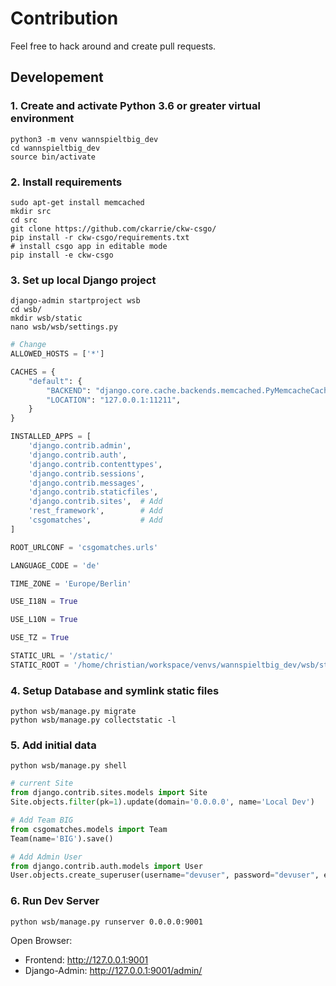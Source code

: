 # Contribution
Feel free to hack around and create pull requests.

## Developement

### 1. Create and activate Python 3.6 or greater virtual environment
```shell
python3 -m venv wannspieltbig_dev
cd wannspieltbig_dev
source bin/activate
```

### 2. Install requirements
```shell
sudo apt-get install memcached
mkdir src
cd src
git clone https://github.com/ckarrie/ckw-csgo/
pip install -r ckw-csgo/requirements.txt
# install csgo app in editable mode
pip install -e ckw-csgo
```

### 3. Set up local Django project
```shell
django-admin startproject wsb
cd wsb/
mkdir wsb/static
nano wsb/wsb/settings.py
```

```python
# Change
ALLOWED_HOSTS = ['*']

CACHES = {
    "default": {
        "BACKEND": "django.core.cache.backends.memcached.PyMemcacheCache",
        "LOCATION": "127.0.0.1:11211",
    }
}

INSTALLED_APPS = [
    'django.contrib.admin',
    'django.contrib.auth',
    'django.contrib.contenttypes',
    'django.contrib.sessions',
    'django.contrib.messages',
    'django.contrib.staticfiles',
    'django.contrib.sites',  # Add
    'rest_framework',        # Add
    'csgomatches',           # Add
]

ROOT_URLCONF = 'csgomatches.urls'

LANGUAGE_CODE = 'de'

TIME_ZONE = 'Europe/Berlin'

USE_I18N = True

USE_L10N = True

USE_TZ = True

STATIC_URL = '/static/'
STATIC_ROOT = '/home/christian/workspace/venvs/wannspieltbig_dev/wsb/static'  # CHANGE TO YOUR LOCAL FOLDER
```

### 4. Setup Database and symlink static files

```shell
python wsb/manage.py migrate
python wsb/manage.py collectstatic -l
```

### 5. Add initial data

```shell
python wsb/manage.py shell
```

```python
# current Site
from django.contrib.sites.models import Site
Site.objects.filter(pk=1).update(domain='0.0.0.0', name='Local Dev')

# Add Team BIG
from csgomatches.models import Team
Team(name='BIG').save()

# Add Admin User
from django.contrib.auth.models import User
User.objects.create_superuser(username="devuser", password="devuser", email="example@example.com")
```

### 6. Run Dev Server
```shell
python wsb/manage.py runserver 0.0.0.0:9001
```
Open Browser: 
- Frontend: http://127.0.0.1:9001
- Django-Admin: http://127.0.0.1:9001/admin/
